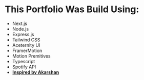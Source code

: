 # This Portfolio Was Build Using: #

- Next.js
- Node.js
- Express.js
- Tailwind CSS
- Aceternity UI
- FramerMotion
- Motion Premitives
- Typescript
- Spotify API
- **[Inspired by Akarshan](https://akarshan-new.vercel.app/)**
